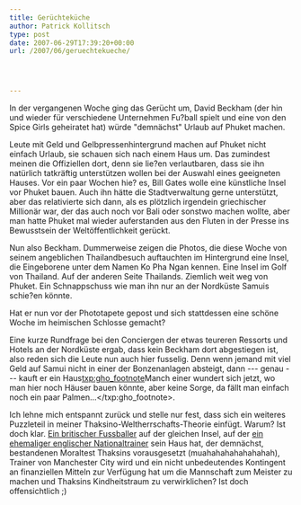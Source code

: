 ```yaml
---
title: Gerüchteküche
author: Patrick Kollitsch
type: post
date: 2007-06-29T17:39:20+00:00
url: /2007/06/geruechtekueche/




---
```

In der vergangenen Woche ging das Gerücht um, David Beckham (der hin und wieder für verschiedene Unternehmen Fu?ball spielt und eine von den Spice Girls geheiratet hat) würde "demnächst" Urlaub auf Phuket machen. 

Leute mit Geld und Gelbpressenhintergrund machen auf Phuket nicht einfach Urlaub, sie schauen sich nach einem Haus um. Das zumindest meinen die Offiziellen dort, denn sie lie?en verlautbaren, dass sie ihn natürlich tatkräftig unterstützen wollen bei der Auswahl eines geeigneten Hauses. Vor ein paar Wochen hie? es, Bill Gates wolle eine künstliche Insel vor Phuket bauen. Auch ihn hätte die Stadtverwaltung gerne unterstützt, aber das relativierte sich dann, als es plötzlich irgendein griechischer Millionär war, der das auch noch vor Bali oder sonstwo machen wollte, aber man hatte Phuket mal wieder auferstanden aus den Fluten in der Presse ins Bewusstsein der Weltöffentlichkeit gerückt.

Nun also Beckham. Dummerweise zeigen die Photos, die diese Woche von seinem angeblichen Thailandbesuch auftauchten im Hintergrund eine Insel, die Eingeborene unter dem Namen Ko Pha Ngan kennen. Eine Insel im Golf von Thailand. Auf der anderen Seite Thailands. Ziemlich weit weg von Phuket. Ein Schnappschuss wie man ihn nur an der Nordküste Samuis schie?en könnte. 

Hat er nun vor der Phototapete gepost und sich stattdessen eine schöne Woche im heimischen Schlosse gemacht?

Eine kurze Rundfrage bei den Conciergen der etwas teureren Ressorts und Hotels an der Nordküste ergab, dass kein Beckham dort abgestiegen ist, also reden sich die Leute nun auch hier fusselig. Denn wenn jemand mit viel Geld auf Samui nicht in einer der Bonzenanlagen absteigt, dann --- genau --- kauft er ein Haus<txp:gho_footnote>Manch einer wundert sich jetzt, wo man hier noch Häuser bauen könnte, aber keine Sorge, da fällt man einfach noch ein paar Palmen...</txp:gho_footnote>.

Ich lehne mich entspannt zurück und stelle nur fest, dass sich ein weiteres Puzzleteil in meiner Thaksino-Weltherrschafts-Theorie einfügt. Warum? Ist doch klar. [Ein britischer Fussballer][1] auf der gleichen Insel, auf der [ein ehemaliger englischer Nationaltrainer][2] sein Haus hat, der demnächst, bestandenen Moraltest Thaksins vorausgesetzt (muahahahahahahahah), Trainer von Manchester City wird und ein nicht unbedeutendes Kontingent an finanziellen Mitteln zur Verfügung hat um die Mannschaft zum Meister zu machen und Thaksins Kindheitstraum zu verwirklichen? Ist doch offensichtlich ;)

 [1]: http://de.wikipedia.org/wiki/David_Beckham
 [2]: http://en.wikipedia.org/wiki/Sven-G%C3%B6ran_Eriksson